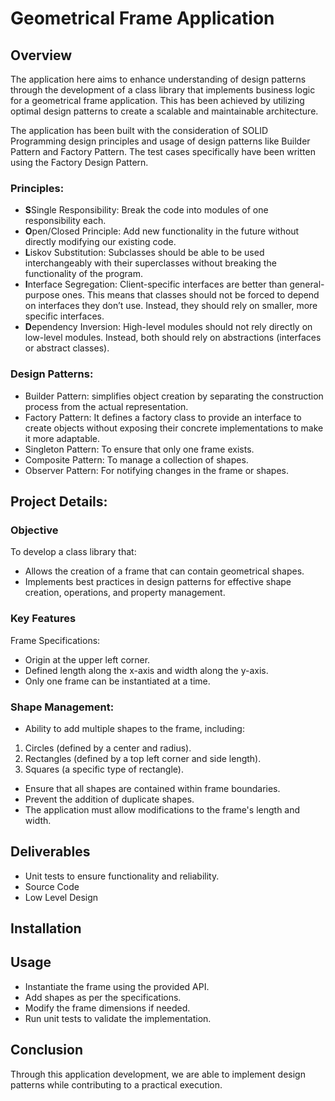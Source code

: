 # Geometrical Frame Application
## Overview
The application here aims to enhance understanding of design patterns through the development of a class library that implements business logic for a geometrical frame application. This has been achieved by utilizing optimal design patterns to create a scalable and maintainable architecture.

The application has been built with the consideration of SOLID Programming design principles and usage of design patterns like Builder Pattern and Factory Pattern. The test cases specifically have been written using the Factory Design Pattern.  

### Principles:
- **S**Single Responsibility: Break the code into modules of one responsibility each.
- **O**pen/Closed Principle: Add new functionality in the future without directly modifying our existing code.
- **L**iskov Substitution: Subclasses should be able to be used interchangeably with their superclasses without breaking the functionality of the program.
- **I**nterface Segregation: Client-specific interfaces are better than general-purpose ones. This means that classes should not be forced to depend on interfaces they don’t use. Instead, they should rely on smaller, more specific interfaces.
- **D**ependency Inversion: High-level modules should not rely directly on low-level modules. Instead, both should rely on abstractions (interfaces or abstract classes).

### Design Patterns:
- Builder Pattern: simplifies object creation by separating the construction process from the actual representation.
- Factory Pattern: It defines a factory class to provide an interface to create objects without exposing their concrete implementations to make it more adaptable.
- Singleton Pattern: To ensure that only one frame exists.
- Composite Pattern: To manage a collection of shapes.
- Observer Pattern: For notifying changes in the frame or shapes.

## Project Details:
### Objective
To develop a class library that:
- Allows the creation of a frame that can contain geometrical shapes.
- Implements best practices in design patterns for effective shape creation, operations, and property management.
### Key Features
Frame Specifications:
- Origin at the upper left corner.
- Defined length along the x-axis and width along the y-axis.
- Only one frame can be instantiated at a time.  
### Shape Management:
- Ability to add multiple shapes to the frame, including:
1. Circles (defined by a center and radius).
2. Rectangles (defined by a top left corner and side length).
3. Squares (a specific type of rectangle).
- Ensure that all shapes are contained within frame boundaries.
- Prevent the addition of duplicate shapes.
- The application must allow modifications to the frame's length and width.

## Deliverables
- Unit tests to ensure functionality and reliability.
- Source Code
- Low Level Design 

## Installation


## Usage
- Instantiate the frame using the provided API.
- Add shapes as per the specifications.
- Modify the frame dimensions if needed.
- Run unit tests to validate the implementation.

## Conclusion
Through this application development, we are able to implement design patterns while contributing to a practical execution. 








